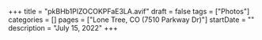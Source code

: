 +++
title = "pkBHb1PlZOCOKPFaE3LA.avif"
draft = false
tags = ["Photos"]
categories = []
pages = ["Lone Tree, CO (7510 Parkway Dr)"]
startDate = ""
description = "July 15, 2022"
+++
